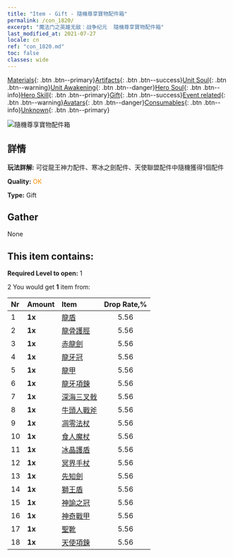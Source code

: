 ```yaml
---
title: "Item - Gift - 隨機尊享寶物配件箱"
permalink: /con_1820/
excerpt: "魔法门之英雄无敌：战争纪元  隨機尊享寶物配件箱"
last_modified_at: 2021-07-27
locale: cn
ref: "con_1820.md"
toc: false
classes: wide
---
```

 [Materials](/ItemsCN/){: .btn .btn--primary}[Artifacts](/ItemsCN/Artifacts/){: .btn .btn--success}[Unit Soul](/ItemsCN/UnitSoul/){: .btn .btn--warning}[Unit Awakening](/ItemsCN/UnitAwakening/){: .btn .btn--danger}[Hero Soul](/ItemsCN/HeroSoul/){: .btn .btn--info}[Hero Skill](/ItemsCN/HeroSkill/){: .btn .btn--primary}[Gift](/ItemsCN/Gift/){: .btn .btn--success}[Event related](/ItemsCN/Events/){: .btn .btn--warning}[Avatars](/ItemsCN/Avatars/){: .btn .btn--danger}[Consumables](/ItemsCN/Consumables/){: .btn .btn--info}[Unknown](/ItemsCN/Unknown/){: .btn .btn--primary}

 ![隨機尊享寶物配件箱](/images/t/i_907046.png)

## 詳情
 **玩法詳解:** 可從龍王神力配件、寒冰之劍配件、天使聯盟配件中隨機獲得1個配件

 **Quality:** <span style="color: #FF8C00">OK</span>

 **Type:** Gift

## Gather

  None

## This item contains:

 **Required Level to open:** 1

 2 You would get **1** item  from:

  | Nr | Amount |     Item    | Drop Rate,% |
  |:---|:-------|:------------|:---------:|
  | 1 |  **1x** | [龍盾](/cn/Items/art_144/) | 5.56 | 
  | 2 |  **1x** | [龍骨護脛](/cn/Items/art_145/) | 5.56 | 
  | 3 |  **1x** | [赤龍劍](/cn/Items/art_146/) | 5.56 | 
  | 4 |  **1x** | [龍牙冠](/cn/Items/art_147/) | 5.56 | 
  | 5 |  **1x** | [龍甲](/cn/Items/art_148/) | 5.56 | 
  | 6 |  **1x** | [龍牙項鍊](/cn/Items/art_149/) | 5.56 | 
  | 7 |  **1x** | [深海三叉戟](/cn/Items/art_160/) | 5.56 | 
  | 8 |  **1x** | [牛頭人戰斧](/cn/Items/art_161/) | 5.56 | 
  | 9 |  **1x** | [凋零法杖](/cn/Items/art_162/) | 5.56 | 
  | 10 |  **1x** | [食人魔杖](/cn/Items/art_163/) | 5.56 | 
  | 11 |  **1x** | [冰晶護盾](/cn/Items/art_164/) | 5.56 | 
  | 12 |  **1x** | [冥界手杖](/cn/Items/art_165/) | 5.56 | 
  | 13 |  **1x** | [先知劍](/cn/Items/art_150/) | 5.56 | 
  | 14 |  **1x** | [獅王盾](/cn/Items/art_151/) | 5.56 | 
  | 15 |  **1x** | [神諭之冠](/cn/Items/art_152/) | 5.56 | 
  | 16 |  **1x** | [神奇戰甲](/cn/Items/art_153/) | 5.56 | 
  | 17 |  **1x** | [聖靴](/cn/Items/art_154/) | 5.56 | 
  | 18 |  **1x** | [天使項鍊](/cn/Items/art_155/) | 5.56 | 
